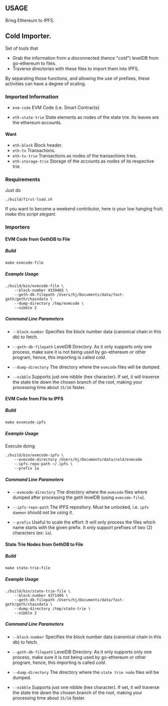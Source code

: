 ## USAGE

Bring Ethereum to IPFS.

## Cold Importer.

Set of tools that

* Grab the information from a disconnected (hence "_cold_") levelDB from go-ethereum to files.
* Traverse directories with these files to import them into IPFS.

By separating those functions, and allowing the use of prefixes, these activities can have a degree of scaling.

### Imported Information

* `evm-code`
  EVM Code (i.e. Smart Contracts)

* `eth-state-trie`
  State elements as nodes of the state trie.
  Its leaves are the ethereum accounts.

#### Want

* `eth-block`
  Block header.
* `eth-tx`
  Transactions.
* `eth-tx-trie`
  Transactions as nodes of the transactions tries.
* `eth-storage-trie`
  Storage of the accounts as nodes of its respective trie.

### Requirements

Just do

```
./build/first-load.sh
```

If you want to become a weekend contributor, here is your low hanging fruit:
_make this script elegant_.

### Importers

#### EVM Code from GethDB to File

##### Build

```
make evmcode-file
```

##### Example Usage

```
./build/bin/evmcode-file \
	--block-number 4339465 \
	--geth-db-filepath /Users/hj/Documents/data/fast-geth/geth/chaindata \
	--dump-directory /tmp/evmcode \
	--nibble 2
```

##### Command Line Parameters

* `--block-number`
  Specifies the block number data (canonical chain in this db) to fetch.

* `--geth-db-filepath`
  LevelDB Directory. As it only supports only one process, make sure it is
  not being used by go-ethereum or other program, hence, this importing is
  called _cold_.

* `--dump-directory`
  The directory where the `evmcode` files will be dumped.

* `--nibble`
  Supports just one nibble (hex character). If set, it will traverse the state
  trie down the chosen branch of the root, making your processing time about
  `15/16` faster.

#### EVM Code from File to IPFS

##### Build

```
make evvmcode-ipfs
```

##### Example Usage

Execute doing

```
./build/bin/evmcode-ipfs \
	--evmcode-directory /Users/hj/Documents/data/cold/evmcode
	--ipfs-repo-path ~/.ipfs \
	--prefix 1a
```

##### Command Line Parameters

* `--evmcode-directory`
  The directory where the `evmcode` files where dumped after processing the
  geth levelDB (using `evmcode-file`).

* `--ipfs-repo-path`
  The IPFS repository. Must be unlocked, i.e. `ipfs daemon` should not be using it.

* `--prefix`
  Useful to scale the effort: It will only process the files which name starts
  with the given prefix. It only support prefixes of two (2) characters (ex: `1a`).

#### State Trie Nodes from GethDB to File

##### Build

```
make state-trie-file
```

##### Example Usage

```
./build/bin/state-trie-file \
	--block-number 4371405 \
	--geth-db-filepath /Users/hj/Documents/data/fast-geth/geth/chaindata \
	--dump-directory /tmp/state-trie \
	--nibble 2
```

##### Command Line Parameters

* `--block-number`
  Specifies the block number data (canonical chain in this db) to fetch.

* `--geth-db-filepath`
  LevelDB Directory. As it only supports only one process, make sure it is
  not being used by go-ethereum or other program, hence, this importing is
  called _cold_.

* `--dump-directory`
  The directory where the `state trie node` files will be dumped.

* `--nibble`
  Supports just one nibble (hex character). If set, it will traverse the state
  trie down the chosen branch of the root, making your processing time about
  `15/16` faster.
